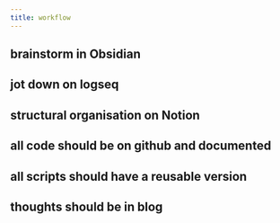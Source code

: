```yaml
---
title: workflow
---
```


## brainstorm in Obsidian
## jot down on logseq
## structural organisation on Notion
## all code should be on github and documented
## all scripts should have a reusable version
## thoughts should be in blog
##
